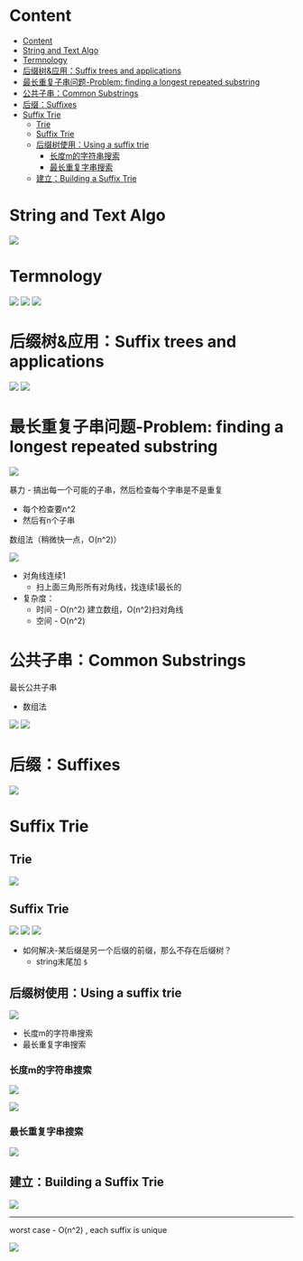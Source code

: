 # Content

* [Content](#content)
* [String and Text Algo](#string-and-text-algo)
* [Termnology](#termnology)
* [后缀树&应用：Suffix trees and applications](#后缀树应用suffix-trees-and-applications)
* [最长重复子串问题-Problem: finding a longest repeated substring](#最长重复子串问题-problem-finding-a-longest-repeated-substring)
* [公共子串：Common Substrings](#公共子串common-substrings)
* [后缀：Suffixes](#后缀suffixes)
* [Suffix Trie](#suffix-trie)
  * [Trie](#trie)
  * [Suffix Trie](#suffix-trie-1)
  * [后缀树使用：Using a suffix trie](#后缀树使用using-a-suffix-trie)
    * [长度m的字符串搜索](#长度m的字符串搜索)
    * [最长重复字串搜索](#最长重复字串搜索)
  * [建立：Building a Suffix Trie](#建立building-a-suffix-trie)

# String and Text Algo

![](/static/2021-10-28-22-14-40.png)

# Termnology

![](/static/2021-10-28-22-28-42.png)
![](/static/2021-10-28-22-33-34.png)
![](/static/2021-10-28-22-35-38.png)

# 后缀树&应用：Suffix trees and applications

![](/static/2021-10-28-22-47-32.png)
![](/static/2021-10-28-22-47-43.png)

# 最长重复子串问题-Problem: finding a longest repeated substring

![](/static/2021-10-28-22-58-52.png)

暴力 - 搞出每一个可能的子串，然后检查每个字串是不是重复

* 每个检查要n^2
* 然后有n个子串

数组法（稍微快一点，O(n^2)）

![](/static/2021-10-28-23-02-19.png)

* 对角线连续1
  * 扫上面三角形所有对角线，找连续1最长的
* 复杂度：
  * 时间 - O(n^2) 建立数组，O(n^2)扫对角线
  * 空间 - O(n^2)

# 公共子串：Common Substrings

最长公共子串

* 数组法

![](/static/2021-10-28-23-05-46.png)
![](/static/2021-10-28-23-07-49.png)

# 后缀：Suffixes

![](/static/2021-10-28-23-22-27.png)

# Suffix Trie

## Trie

![](/static/2021-10-28-23-44-43.png)

## Suffix Trie

![](/static/2021-10-29-02-04-30.png)
![](/static/2021-10-28-23-49-27.png)
![](/static/2021-10-29-02-03-11.png)

* 如何解决-某后缀是另一个后缀的前缀，那么不存在后缀树？
  * string末尾加 `$`

## 后缀树使用：Using a suffix trie

![](/static/2021-10-29-02-07-16.png)

* 长度m的字符串搜索
* 最长重复字串搜索

### 长度m的字符串搜索

![](/static/2021-10-29-02-07-25.png)

![](/static/2021-10-29-02-23-42.png)

### 最长重复字串搜索

![](/static/2021-10-29-02-26-41.png)

## 建立：Building a Suffix Trie

![](/static/2021-10-29-02-37-11.png)

---

worst case - O(n^2) , each suffix is unique

![](/static/2021-10-29-02-38-20.png)